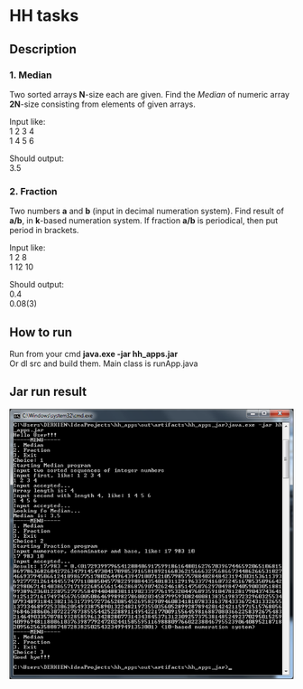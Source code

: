 HH tasks
==============
## Description 
### 1. Median

Two sorted arrays **N**-size each are given.
Find the *Median* of numeric array **2N**-size consisting from elements of given arrays.

Input like:  
1 2 3 4  
1 4 5 6

Should output:  
3.5

### 2. Fraction

Two numbers **a** and **b** (input in decimal numeration system). Find result of **a/b**, in **k**-based numeration system. If fraction **a/b** is periodical, then put period in brackets.

Input like:  
1 2 8  
1 12 10  

Should output:  
0.4  
0.08(3)  

## How to run

Run from your cmd **java.exe -jar hh_apps.jar**  
Or dl src and build them. Main class is runApp.java

## Jar run result
![alt text](https://github.com/Derkien/hh_apps/blob/master/img/hh_runapp.png "hh_apps.jar run result")

